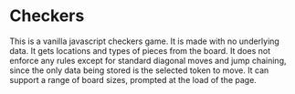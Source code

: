 # Checkers
This is a vanilla javascript checkers game.
It is made with no underlying data. It gets locations and types of pieces from the board.
It does not enforce any rules except for standard diagonal moves and jump chaining, since the only data being stored is the selected token to move. 
It can support a range of board sizes, prompted at the load of the page.
